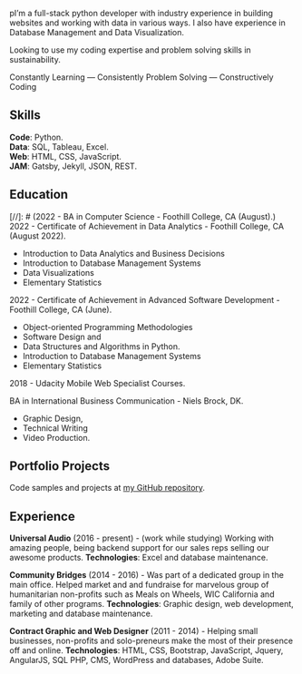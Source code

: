 pI’m a full-stack python developer with industry experience in building websites and working with data in various ways. I also have experience in Database Management and Data Visualization.

Looking to use my coding expertise and problem solving skills in sustainability.

Constantly Learning — Consistently Problem Solving — Constructively Coding

## Skills
**Code**: Python.  
**Data**: SQL, Tableau, Excel.  
**Web**: HTML, CSS, JavaScript.  
**JAM**: Gatsby, Jekyll, JSON, REST.  

## Education
[//]: # (2022 - BA in Computer Science - Foothill College, CA (August).)  
2022 - Certificate of Achievement in Data Analytics - Foothill College, CA (August 2022).
- Introduction to Data Analytics and Business Decisions
- Introduction to Database Management Systems
- Data Visualizations
- Elementary Statistics

2022 - Certificate of Achievement in Advanced Software Development - Foothill College, CA (June). 
- Object-oriented Programming Methodologies
- Software Design and 
- Data Structures and Algorithms in Python.
- Introduction to Database Management Systems
- Elementary Statistics

2018 - Udacity Mobile Web Specialist Courses. 

BA in International Business Communication - Niels Brock, DK.  
- Graphic Design, 
- Technical Writing 
- Video Production. 

## Portfolio Projects
Code samples and projects at [my GitHub repository](https://github.com/peayah).

## Experience

**Universal Audio** 
(2016 - present) - 
(work while studying)
Working with amazing people, being backend support for our sales reps selling our awesome products. 
**Technologies**: Excel and database maintenance. 

**Community Bridges** 
(2014 - 2016) - 
Was part of a dedicated group in the main office. Helped market and and fundraise for marvelous group of humanitarian non-profits such as Meals on  Wheels, WIC California and family of other programs.
**Technologies**: Graphic design, web development, marketing and database maintenance.

**Contract Graphic and Web Designer** 
(2011 - 2014) - 
Helping small businesses, non-profits and solo-preneurs make the most of their presence off and online. 
**Technologies**: HTML, CSS, Bootstrap, JavaScript, Jquery, AngularJS, SQL PHP, CMS, WordPress and databases, Adobe Suite.

